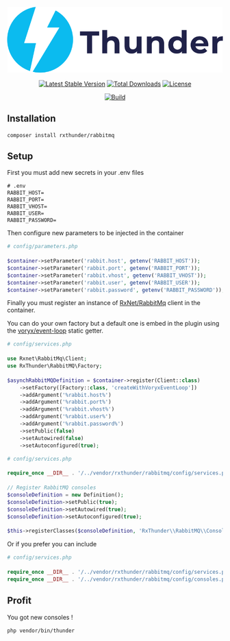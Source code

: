 <p align="center"><img src="./resources/thunder-logo.svg"></p>

<p align="center">
<a href="https://packagist.org/packages/rxthunder/rabbitmq"><img src="https://poser.pugx.org/rxthunder/rabbitmq/v/stable.svg" alt="Latest Stable Version"></a>
<a href="https://packagist.org/packages/rxthunder/rabbitmq"><img src="https://poser.pugx.org/rxthunder/rabbitmq/d/total.svg" alt="Total Downloads"></a>
<a href="https://packagist.org/packages/rxthunder/rabbitmq"><img src="https://poser.pugx.org/rxthunder/rabbitmq/license.svg" alt="License"></a>
</p>
<p align="center">
<a href="https://travis-ci.org/RxThunder/Rabbitmq"><img src="https://travis-ci.org/RxThunder/Rabbitmq.svg?branch=master" alt="Build"></a>
<p align="center">


## Installation 

```
composer install rxthunder/rabbitmq
```

## Setup

First you must add new secrets in your .env files

```
# .env
RABBIT_HOST=
RABBIT_PORT=
RABBIT_VHOST=
RABBIT_USER=
RABBIT_PASSWORD=
```

Then configure new parameters to be injected in the container

```php
# config/parameters.php

$container->setParameter('rabbit.host', getenv('RABBIT_HOST'));
$container->setParameter('rabbit.port', getenv('RABBIT_PORT'));
$container->setParameter('rabbit.vhost', getenv('RABBIT_VHOST'));
$container->setParameter('rabbit.user', getenv('RABBIT_USER'));
$container->setParameter('rabbit.password', getenv('RABBIT_PASSWORD'));
```

Finally you must register an instance of [RxNet/RabbitMq](https://github.com/Rxnet/rabbitmq) 
client in the container.

You can do your own factory but a default one is embed in the plugin 
using the [voryx/event-loop](https://github.com/voryx/event-loop) static getter.

```php
# config/services.php

use Rxnet\RabbitMq\Client;
use RxThunder\RabbitMQ\Factory;

$asynchRabbitMQDefinition = $container->register(Client::class)
    ->setFactory([Factory::class, 'createWithVoryxEventLoop'])
    ->addArgument('%rabbit.host%')
    ->addArgument('%rabbit.port%')
    ->addArgument('%rabbit.vhost%')
    ->addArgument('%rabbit.user%')
    ->addArgument('%rabbit.password%')
    ->setPublic(false)
    ->setAutowired(false)
    ->setAutoconfigured(true);
```

```php
# config/services.php

require_once __DIR__ . '/../vendor/rxthunder/rabbitmq/config/services.php';

// Register RabbitMQ consoles
$consoleDefinition = new Definition();
$consoleDefinition->setPublic(true);
$consoleDefinition->setAutowired(true);
$consoleDefinition->setAutoconfigured(true);

$this->registerClasses($consoleDefinition, 'RxThunder\\RabbitMQ\\Console\\', '../vendor/rxthunder/rabbitmq/src/Console/*');
```

Or if you prefer you can include

```php
# config/services.php

require_once __DIR__ . '/../vendor/rxthunder/rabbitmq/config/services.php';
require_once __DIR__ . '/../vendor/rxthunder/rabbitmq/config/consoles.php';
```

## Profit

You got new consoles !

```
php vendor/bin/thunder
```



